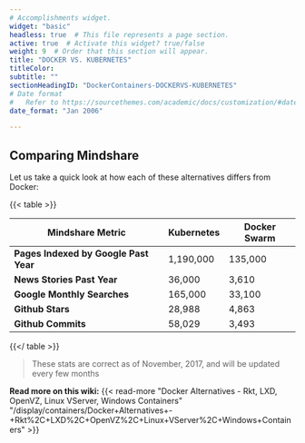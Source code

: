 ```yaml
---
# Accomplishments widget.
widget: "basic"  
headless: true  # This file represents a page section.
active: true  # Activate this widget? true/false
weight: 9  # Order that this section will appear.
title: "DOCKER VS. KUBERNETES"
titleColor: 
subtitle: ""
sectionHeadingID: "DockerContainers-DOCKERVS-KUBERNETES"
# Date format
#   Refer to https://sourcethemes.com/academic/docs/customization/#date-format
date_format: "Jan 2006"

---
```


## Comparing Mindshare


Let us take a quick look at how each of these alternatives differs from Docker:

{{< table >}}
<table class="table">
    <thead>
    <tr>
        <th>Mindshare Metric</th>
        <th>Kubernetes</th>
        <th>Docker Swarm</th>
    </tr>
    </thead>
    <tbody>
        <tr>           
            <td><strong>Pages Indexed by Google Past Year</strong></td>
            <td>
                1,190,000
            </td>
            <td>
                135,000
            </td>
        </tr>
        <tr>           
            <td><strong>News Stories Past Year</strong></td>
            <td>
                36,000
            </td>
            <td>
                3,610
            </td>
        </tr>
        <tr>           
            <td><strong>Google Monthly Searches</strong></td>
            <td>
                165,000
            </td>
            <td>
                33,100
            </td>
        </tr>
        <tr>           
            <td><strong>Github Stars</strong></td>
            <td>
                28,988
            </td>
            <td>
                4,863
            </td>
        </tr>
        <tr>           
            <td><strong>Github Commits</strong></td>
            <td>
                58,029
            </td>
            <td>
                3,493
            </td>
        </tr>
    </tbody>
<table>

{{</ table >}}

> These stats are correct as of November, 2017, and will be updated every few months



**Read more on this wiki:** {{< read-more "Docker Alternatives - Rkt, LXD, OpenVZ, Linux VServer, Windows Containers" "/display/containers/Docker+Alternatives+-+Rkt%2C+LXD%2C+OpenVZ%2C+Linux+VServer%2C+Windows+Containers"  >}}
